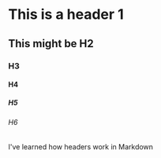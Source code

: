 # This is a header 1
## This might be H2
### H3
#### H4
##### H5
###### H6

I've learned how headers work in Markdown
